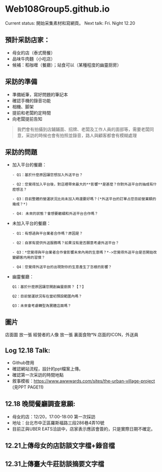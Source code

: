 # Web108Group5.github.io
Current status: 開始采集素材和寫網頁。
Next talk: Fri. Night 12.20

## 預計采訪店家：

- 母女的店（泰式簡餐）
- 品味牛肉麵（小吃店）
- 候補：稻咖喱（餐廳）；站食可以（某種程度的幽靈厨房）
## 采訪的準備
- 準備紙筆，寫好問題的筆記本
- 確認手機的錄音功能
- 相機、脚架
- 提前和老闆約定時間
- 向老闆提前告知
> 我們會有拍攝到店鋪鋪面、招牌、老闆及工作人員的面部等，需要老闆同意，采訪的時候也會有拍照並錄音，路人與顧客都會有模糊處理

## 采訪的問題

- 加入平台的餐廳：

      - Q1：基於什麼原因讓您想加入外送平台？   
     
      - Q2：您覺得加入平台後，對店裡帶來最大的**影響**是甚麼？你對外送平台的抽成有什麽想法？
      
      - Q3：目前整體的營運狀況比尚未加入時還要好嗎？(*外送平台的訂單占您目前營業額的幾成？*)
      
      - Q4: 未來的狀態？會想要繼續和外送平台合作嗎？
      
- 未加入平台的餐廳：

      - Q1：有想過與平台業者合作嗎？原因是？
      
      - Q2：自家有提供外送服務嗎？如果沒有是否願意考慮外送平台？
      
      - Q3：*您覺得與平台業者合作會影響未來內用的生意嗎？*->您覺得外送平台是否開始改變顧客内用的習慣？
      
      - Q4：您覺得外送平台的出現對你的生意產生了怎樣的影響？
      
- 幽靈餐廳：

      Q1：基於什麼原因讓您開創幽靈廚房？【？】
      
      Q2：目前營運狀況有在當初預設範圍內嗎？
      
      Q3：未來會考慮轉型為實體店面嗎？
      

## 圖片
店面圖 放一張
經營者的人像 放一張
裏面食物*N
店面的ICON，外送員


## Log 12.18 Talk:
- Github啓用
- 確認網站流程，設計的ppt檔案上傳。
- 確認第一次采訪的時間地點
- 敘事模板：https://www.awwwards.com/sites/the-urban-village-project (見PPT PAGE11)


## 12.18 晚間餐廳調查意願:
- 母女的店：12/20，17:00-18:00 第一次採訪
- 地址：台北市中正區羅斯福路三段286巷4弄10號
- 目前正與UBER EATS洽談中，店家表示應該會簽約，只是實際日期不確定。

## 12.21上傳母女的店訪談文字檔+錄音檔

## 12.31上傳臺大牛莊訪談摘要文字檔
